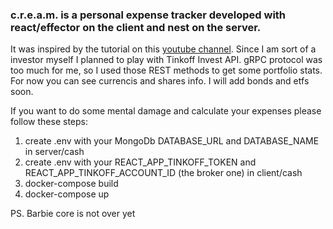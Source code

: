 ### c.r.e.a.m. is a personal expense tracker developed with react/effector on the client and nest on the server.
It was inspired by the tutorial on this [youtube channel](https://www.youtube.com/watch?v=TntnOmZ-yp8).
Since I am sort of a investor myself I planned to play with Tinkoff Invest API. gRPC protocol was too much for me, so I used those REST methods to get some portfolio stats. For now you can see currencis and shares info. I will add bonds and etfs soon.

If you want to do some mental damage and calculate your expenses please follow these steps:

1. create .env with your MongoDb DATABASE_URL and DATABASE_NAME in server/cash
2. create .env with your REACT_APP_TINKOFF_TOKEN and REACT_APP_TINKOFF_ACCOUNT_ID (the broker one) in client/cash
3. docker-compose build
4. docker-compose up



PS. Barbie core is not over yet
